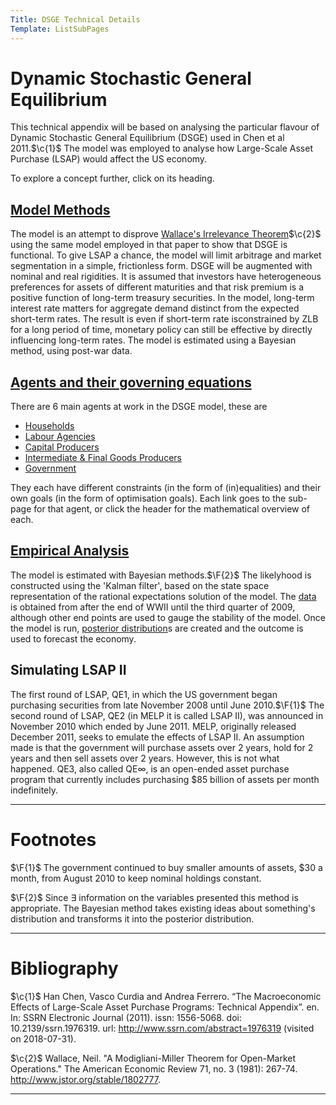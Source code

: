 ```yaml
---
Title: DSGE Technical Details
Template: ListSubPages
---
```


# Dynamic Stochastic General Equilibrium
$\newcommand{\F}[1]{^{[\text{F}#1]}}$$\newcommand{\C}[2]{^{[#1\text{, p.#2}]}}$$\newcommand{\c}[1]{^{[#1]}}$$\newcommand{\Ci}[2]{^{[#1\text{, #2}]}}$
This technical appendix will be based on analysing the particular flavour of Dynamic Stochastic General Equilibrium (DSGE) used in Chen et al 2011.$\c{1}$ The model was employed to analyse how Large-Scale Asset Purchase (LSAP) would affect the US economy.

To explore a concept further, click on its heading.

## [Model Methods](/course/course/finance/quantitative-easing/modelling/technical-appendix/methods)

The model is an attempt to disprove [Wallace's Irrelevance Theorem](/course/course/finance/quantitative-easing/modelling/technical-appendix/wallace)$\c{2}$ using the same model employed in that paper to show that DSGE is functional. To give LSAP a chance, the model will limit arbitrage and market segmentation in a simple, frictionless form. DSGE will be augmented with nominal and real rigidities. It is assumed that investors have heterogeneous preferences for assets of different maturities and that risk premium is a positive function of long-term treasury securities. In the model, long-term interest rate matters for aggregate demand distinct from the expected short-term rates. The result is even if short-term rate isconstrained by ZLB for a long period of time, monetary policy can still be effective by directly influencing long-term rates. The model is estimated using a Bayesian method, using post-war data.

## [Agents and their governing equations](/course/course/finance/quantitative-easing/modelling/technical-appendix/agents)

There are 6 main agents at work in the DSGE model, these are

* [Households](/course/course/finance/quantitative-easing/modelling/technical-appendix/agents/households)
* [Labour Agencies](/course/course/finance/quantitative-easing/modelling/technical-appendix/agents/labour-agencies)
* [Capital Producers](/course/course/finance/quantitative-easing/modelling/technical-appendix/agents/capital-producers)
* [Intermediate & Final Goods Producers](/course/course/finance/quantitative-easing/modelling/technical-appendix/agents/goods-producers)
* [Government](/course/course/finance/quantitative-easing/modelling/technical-appendix/agents/government)

They each have different constraints (in the form of (in)equalities) and their own goals (in the form of optimisation goals). Each link goes to the sub-page for that agent, or click the header for the mathematical overview of each.

## [Empirical Analysis](/course/course/finance/quantitative-easing/modelling/technical-appendix/empirical-analysis)

The model is estimated with Bayesian methods.$\F{2}$ The likelyhood is constructed using the 'Kalman filter', based on the state space representation of the rational expectations solution of the model. The [data](/course/course/finance/quantitative-easing/modelling/technical-appendix/empirical-analysis) is obtained from after the end of WWII until the third quarter of 2009, although other end points are used to gauge the stability of the model. Once the model is run, [posterior distribution](/course/course/finance/quantitative-easing/modelling/technical-appendix/empirical-analysis/posterior-distribution)s are created and the outcome is used to forecast the economy.

## Simulating LSAP II

The first round of LSAP, QE1, in which the US government began purchasing securities from late November 2008 until June 2010.$\F{1}$ The second round of LSAP, QE2 (in MELP it is called LSAP II), was announced in November 2010 which ended by June 2011. MELP, originally released December 2011, seeks to emulate the effects of LSAP II. An assumption made is that the government will purchase assets over 2 years, hold for 2 years and then sell assets over 2 years. However, this is not what happened. QE3, also called QE$\infty$, is an open-ended asset purchase program that currently includes purchasing $85 billion of assets per month indefinitely.

---

# Footnotes

$\F{1}$ The government continued to buy smaller amounts of assets, $30 a month, from August 2010 to keep nominal holdings constant.

$\F{2}$ Since $\exists$ information on the variables presented this method is appropriate. The Bayesian method takes existing ideas about something's distribution and transforms it into the posterior distribution.

---

# Bibliography

$\c{1}$ Han Chen, Vasco Curdia and Andrea Ferrero. “The Macroeconomic Effects of Large-Scale Asset Purchase Programs: Technical Appendix”. en. In: SSRN Electronic Journal (2011). issn: 1556-5068. doi: 10.2139/ssrn.1976319. url: http://www.ssrn.com/abstract=1976319 (visited on 2018-07-31).

$\c{2}$ Wallace, Neil. "A Modigliani-Miller Theorem for Open-Market Operations." The American Economic Review 71, no. 3 (1981): 267-74. http://www.jstor.org/stable/1802777.

---
